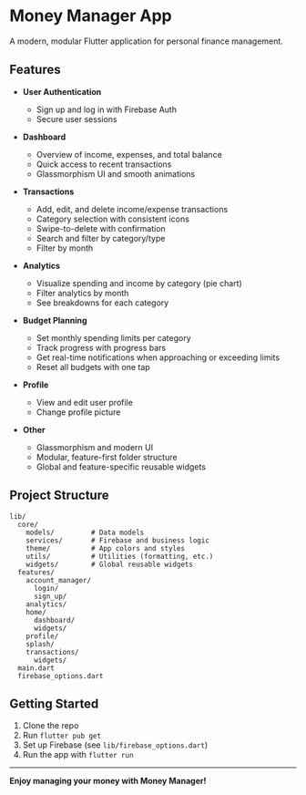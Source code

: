 # Money Manager App

A modern, modular Flutter application for personal finance management.

## Features

- **User Authentication**
  - Sign up and log in with Firebase Auth
  - Secure user sessions

- **Dashboard**
  - Overview of income, expenses, and total balance
  - Quick access to recent transactions
  - Glassmorphism UI and smooth animations

- **Transactions**
  - Add, edit, and delete income/expense transactions
  - Category selection with consistent icons
  - Swipe-to-delete with confirmation
  - Search and filter by category/type
  - Filter by month

- **Analytics**
  - Visualize spending and income by category (pie chart)
  - Filter analytics by month
  - See breakdowns for each category

- **Budget Planning**
  - Set monthly spending limits per category
  - Track progress with progress bars
  - Get real-time notifications when approaching or exceeding limits
  - Reset all budgets with one tap

- **Profile**
  - View and edit user profile
  - Change profile picture

- **Other**
  - Glassmorphism and modern UI
  - Modular, feature-first folder structure
  - Global and feature-specific reusable widgets

## Project Structure

```
lib/
  core/
    models/         # Data models
    services/       # Firebase and business logic
    theme/          # App colors and styles
    utils/          # Utilities (formatting, etc.)
    widgets/        # Global reusable widgets
  features/
    account_manager/
      login/
      sign_up/
    analytics/
    home/
      dashboard/
      widgets/
    profile/
    splash/
    transactions/
      widgets/
  main.dart
  firebase_options.dart
```

## Getting Started

1. Clone the repo
2. Run `flutter pub get`
3. Set up Firebase (see `lib/firebase_options.dart`)
4. Run the app with `flutter run`

---

**Enjoy managing your money with Money Manager!**
